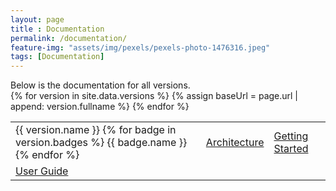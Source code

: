 ```yaml
--- 
layout: page
title : Documentation
permalink: /documentation/
feature-img: "assets/img/pexels/pexels-photo-1476316.jpeg"
tags: [Documentation]
---
```


<head>
    <link rel="stylesheet" href="{{ "/assets/css/version_badges.css" | relative_url}}">
</head>
<div class="col-sm-12 col-md-6 pr-md-3">Below is the documentation for all versions.</div>
<table class="table table-borderless table-hover table-responsive-md w-100">
    {% for version in site.data.versions %}
    <tr>
        <td>{{ version.name }}
            {% for badge in version.badges %}
            <span class="badge {{badge.style}}">{{ badge.name }}</span>
            {% endfor %}
        </td>
        {% assign baseUrl = page.url | append: version.fullname %}
        <td><a class="text-dark" href="{{baseUrl | append: "/architecture" | relative_url }}">Architecture</a></td>
        <td><a class="text-dark" href="{{baseUrl | append: "/start" | relative_url }}">Getting Started</a></td></tr>
        <td><a class="text-dark" href="{{baseUrl | append: "/user_guide" | relative_url }}">User Guide</a></td></tr>
    {% endfor %}
</table>

